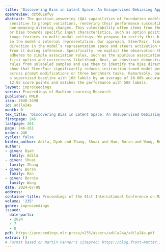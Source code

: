 ```yaml
---
title: 'Discovering Bias in Latent Space: An Unsupervised Debiasing Approach'
openreview: dztd61efGy
abstract: The question-answering (QA) capabilities of foundation models are highly
  sensitive to prompt variations, rendering their performance susceptible to superficial,
  non-meaning-altering changes. This vulnerability often stems from the model’s preference
  or bias towards specific input characteristics, such as option position or superficial
  image features in multi-modal settings. We propose to rectify this bias directly
  in the model’s internal representation. Our approach, SteerFair, finds the bias
  direction in the model’s representation space and steers activation values away
  from it during inference. Specifically, we exploit the observation that bias often
  adheres to simple association rules, such as the spurious association between the
  first option and correctness likelihood. Next, we construct demonstrations of these
  rules from unlabeled samples and use them to identify the bias directions. We empirically
  show that SteerFair significantly reduces instruction-tuned model performance variance
  across prompt modifications on three benchmark tasks. Remarkably, our approach surpasses
  a supervised baseline with 100 labels by an average of 10.86% accuracy points and
  12.95 score points and matches the performance with 500 labels.
layout: inproceedings
series: Proceedings of Machine Learning Research
publisher: PMLR
issn: 2640-3498
id: adila24a
month: 0
tex_title: 'Discovering Bias in Latent Space: An Unsupervised Debiasing Approach'
firstpage: 246
lastpage: 261
page: 246-261
order: 246
cycles: false
bibtex_author: Adila, Dyah and Zhang, Shuai and Han, Boran and Wang, Bernie
author:
- given: Dyah
  family: Adila
- given: Shuai
  family: Zhang
- given: Boran
  family: Han
- given: Bernie
  family: Wang
date: 2024-07-08
address:
container-title: Proceedings of the 41st International Conference on Machine Learning
volume: '235'
genre: inproceedings
issued:
  date-parts:
  - 2024
  - 7
  - 8
pdf: https://proceedings.mlr.press/v235/assets/adila24a/adila24a.pdf
extras: []
# Format based on Martin Fenner's citeproc: https://blog.front-matter.io/posts/citeproc-yaml-for-bibliographies/
---
```

